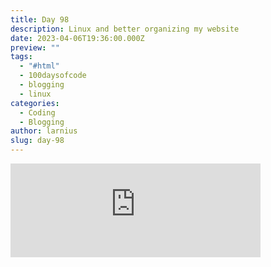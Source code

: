```yaml
---
title: Day 98
description: Linux and better organizing my website
date: 2023-04-06T19:36:00.000Z
preview: ""
tags:
  - "#html"
  - 100daysofcode
  - blogging
  - linux
categories:
  - Coding
  - Blogging
author: larnius
slug: day-98
---
```


<iframe src="https://mastodontech.de/@larnius/110154023155296726/embed" class="mastodon-embed" style="max-width: 100%; border: 0" width="400" allowfullscreen="allowfullscreen"></iframe><script src="https://mastodontech.de/embed.js" async="async"></script>